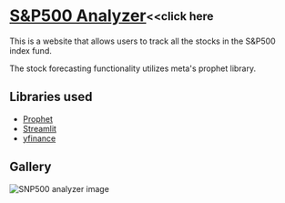 # [S&P500 Analyzer](https://snp500-analyzer.onrender.com)<sub><sup><<click here</sup></sub>
This is a website that allows users to track all the stocks in the S&P500 index fund.  

The stock forecasting functionality utilizes meta's prophet library.  

    
## Libraries used  
* [Prophet](https://facebook.github.io/prophet/)
* [Streamlit](https://streamlit.io/)
* [yfinance](https://pypi.org/project/yfinance/)

  
## Gallery
 ![SNP500 analyzer image](https://github.com/AdrianEngCheeErn/SNP500-analyzer/assets/140162503/57623173-40f7-479b-8a19-18d743d19f49)
